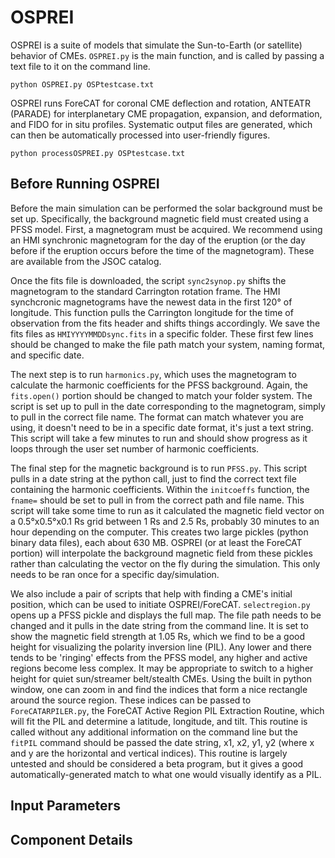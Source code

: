# OSPREI
OSPREI is a suite of models that simulate the Sun-to-Earth (or satellite) behavior of CMEs. `OSPREI.py` is the main function, and is called by passing a text file to it on the command line.
```
python OSPREI.py OSPtestcase.txt
```
OSPREI runs ForeCAT for coronal CME deflection and rotation, ANTEATR (PARADE) for interplanetary CME propagation, expansion, and deformation, and FIDO for in situ profiles. Systematic output files are generated, which can then be automatically processed into user-friendly figures.
```
python processOSPREI.py OSPtestcase.txt
```

## Before Running OSPREI
Before the main simulation can be performed the solar background must be set up. Specifically, the background magnetic field must created using a PFSS model. First, a magnetogram must be acquired. We recommend using an HMI synchronic magnetogram for the day of the eruption (or the day before if the eruption occurs before the time of the magnetogram). These are available from the JSOC catalog. 

Once the fits file is downloaded, the script `sync2synop.py` shifts the magnetogram to the standard Carrington rotation frame. The HMI synchcronic magnetograms have the newest data in the first 120° of longitude. This function pulls the Carrington longitude for the time of observation from the fits header and shifts things accordingly. We save the fits files as `HMIYYYYMMDDsync.fits` in a specific folder. These first few lines should be changed to make the file path match your system, naming format, and specific date.

The next step is to run `harmonics.py`, which uses the magnetogram to calculate the harmonic coefficients for the PFSS background. Again, the `fits.open()` portion should be changed to match your folder system. The script is set up to pull in the date corresponding to the magnetogram, simply to pull in the correct file name. The format can match whatever you are using, it doesn't need to be in a specific date format, it's just a text string. This script will take a few minutes to run and should show progress as it loops through the user set number of harmonic coefficients.

The final step for the magnetic background is to run `PFSS.py`. This script pulls in a date string at the python call, just to find the correct text file containing the harmonic coefficients. Within the `initcoeffs` function, the `fname=` should be set to pull in from the correct path and file name. This script will take some time to run as it calculated the magnetic field vector on a 0.5°x0.5°x0.1 Rs grid between 1 Rs and 2.5 Rs, probably 30 minutes to an hour depending on the computer. This creates two large pickles (python binary data files), each about 630 MB. OSPREI (or at least the ForeCAT portion) will interpolate the background magnetic field from these pickles rather than calculating the vector on the fly during the simulation. This only needs to be ran once for a specific day/simulation.

We also include a pair of scripts that help with finding a CME's initial position, which can be used to initiate OSPREI/ForeCAT. `selectregion.py` opens up a PFSS pickle and displays the full map. The file path needs to be changed and it pulls in the date string from the command line. It is set to show the magnetic field strength at 1.05 Rs, which we find to be a good height for visualizing the polarity inversion line (PIL). Any lower and there tends to be 'ringing' effects from the PFSS model, any higher and active regions become less complex. It may be appropriate to switch to a higher height for quiet sun/streamer belt/stealth CMEs. Using the built in python window, one can zoom in and find the indices that form a nice rectangle around the source region. These indices can be passed to `ForeCATARPILER.py`, the ForeCAT Active Region PIL Extraction Routine, which will fit the PIL and determine a latitude, longitude, and tilt. This routine is called without any additional information on the command line but the `fitPIL` command should be passed the date string, x1, x2, y1, y2 (where x and y are the horizontal and vertical indices). This routine is largely untested and should be considered a beta program, but it gives a good automatically-generated match to what one would visually identify as a PIL.

## Input Parameters

## Component Details
